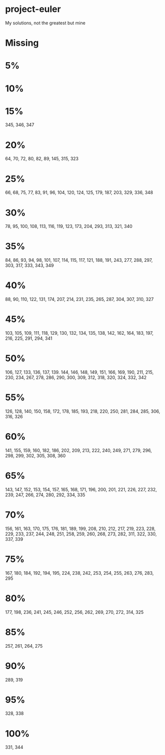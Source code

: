 # project-euler

My solutions, not the greatest but mine

# Missing

# 5%

# 10%

# 15%

345, 346, 347

# 20%

64, 70, 72, 80, 82, 89, 145, 315, 323

# 25%

66, 68, 75, 77, 83, 91, 96, 104, 120, 124, 125, 179, 187, 203, 329, 336, 348

# 30%

78, 95, 100, 108, 113, 116, 119, 123, 173, 204, 293, 313, 321, 340

# 35%

84, 86, 93, 94, 98, 101, 107, 114, 115, 117, 121, 188, 191, 243, 277, 288, 297, 303, 317, 333, 343, 349

# 40%

88, 90, 110, 122, 131, 174, 207, 214, 231, 235, 265, 287, 304, 307, 310, 327

# 45%

103, 105, 109, 111, 118, 129, 130, 132, 134, 135, 138, 142, 162, 164, 183, 197, 216, 225, 291, 294, 341

# 50%

106, 127, 133, 136, 137, 139. 144, 146, 148, 149, 151, 166, 169, 190, 211, 215, 230, 234, 267, 278, 286, 290, 300, 309,
312, 318, 320, 324, 332, 342

# 55%

126, 128, 140, 150, 158, 172, 178, 185, 193, 218, 220, 250, 281, 284, 285, 306, 316, 326

# 60%

141, 155, 159, 160, 182, 186, 202, 209, 213, 222, 240, 249, 271, 279, 296, 298, 299, 302, 305, 308, 360

# 65%

143, 147, 152, 153, 154, 157, 165, 168, 171, 196, 200, 201, 221, 226, 227, 232, 239, 247, 266, 274, 280, 292, 334, 335

# 70%

156, 161, 163, 170, 175, 176, 181, 189, 199, 208, 210, 212, 217, 219, 223, 228, 229, 233, 237, 244, 248, 251, 258, 259,
260, 268, 273, 282, 311, 322, 330, 337, 339

# 75%

167, 180, 184, 192, 194, 195, 224, 238, 242, 253, 254, 255, 263, 276, 283, 295

# 80%

177, 198, 236, 241, 245, 246, 252, 256, 262, 269, 270, 272, 314, 325

# 85%

257, 261, 264, 275

# 90%

289, 319

# 95%

328, 338

# 100%

331, 344
